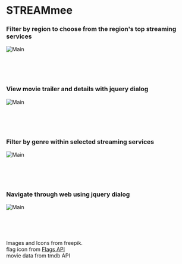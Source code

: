 # STREAMmee


### Filter by region to choose from the region's top streaming services
![Main](/gifs/region.gif)

<br>
<br>
<br>

### View movie trailer and details with jquery dialog
![Main](/gifs/dialog.gif)

<br>
<br>
<br>

### Filter by genre within selected streaming services 
![Main](/gifs/subscription.gif)

<br>
<br>
<br>

### Navigate through web using jquery dialog
![Main](/gifs/tutorial.gif)

<br>
<br>
<br>

Images and Icons from freepik. <br>
flag icon from [Flags API](https://flagsapi.com/#body) <br>
movie data from tmdb API <br>
